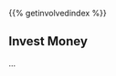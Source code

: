 <!--
.. title: Finanical Investment
.. slug: invest-money
.. date: 2017-07-19 08:31:20 UTC
.. tags: Ubuntu,MATE,involved,contribute
.. link:
.. description: A little goes a long way for finanically supporting Ubuntu MATE.
.. type: text
.. hidetitle: true
-->

{{% getinvolvedindex %}}

## Invest Money

...
